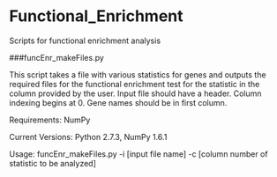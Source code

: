 Functional_Enrichment
=====================

Scripts for functional enrichment analysis

###funcEnr_makeFiles.py

This script takes a file with various statistics for genes and outputs the
required files for the functional enrichment test for the statistic in the
column provided by the user. Input file should have a header. Column indexing
begins at 0. Gene names should be in first column.

Requirements: NumPy

Current Versions: Python 2.7.3, NumPy 1.6.1

Usage: funcEnr_makeFiles.py -i [input file name] -c [column number of statistic to be analyzed]
